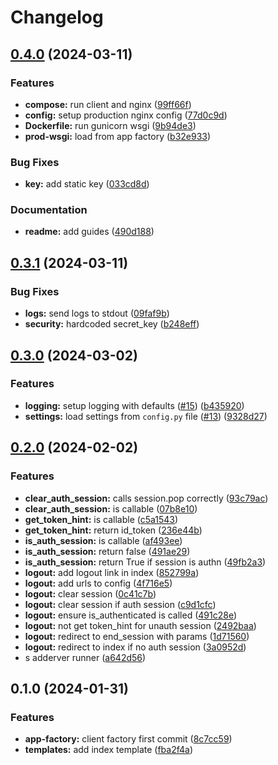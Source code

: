 # Changelog

## [0.4.0](https://github.com/christian-hawk/flask-oidc-client-poc/compare/v0.3.1...v0.4.0) (2024-03-11)


### Features

* **compose:** run client and nginx ([99ff66f](https://github.com/christian-hawk/flask-oidc-client-poc/commit/99ff66fff06c4be66241271377a31e3739e2c5ae))
* **config:** setup production nginx config ([77d0c9d](https://github.com/christian-hawk/flask-oidc-client-poc/commit/77d0c9d590c8d1585efc4a358325c0211adf8911))
* **Dockerfile:** run gunicorn wsgi ([9b94de3](https://github.com/christian-hawk/flask-oidc-client-poc/commit/9b94de3bc8587bd36a91ad3845ce11e6f44b76ee))
* **prod-wsgi:** load from app factory ([b32e933](https://github.com/christian-hawk/flask-oidc-client-poc/commit/b32e933361de4682d431020c126c883091f36be0))


### Bug Fixes

* **key:** add static key ([033cd8d](https://github.com/christian-hawk/flask-oidc-client-poc/commit/033cd8db345606d190218413cd3e5548360b88e1))


### Documentation

* **readme:** add guides ([490d188](https://github.com/christian-hawk/flask-oidc-client-poc/commit/490d188e17d69484cbd0b068cc0249db87680a8d))

## [0.3.1](https://github.com/christian-hawk/flask-oidc-client-poc/compare/v0.3.0...v0.3.1) (2024-03-11)


### Bug Fixes

* **logs:** send logs to stdout ([09faf9b](https://github.com/christian-hawk/flask-oidc-client-poc/commit/09faf9b1f95d74ad85809bf24520c44a1f004920))
* **security:** hardcoded secret_key ([b248eff](https://github.com/christian-hawk/flask-oidc-client-poc/commit/b248eff565633e64b084fbba877062309c748ef2))

## [0.3.0](https://github.com/christian-hawk/flask-oidc-client-poc/compare/v0.2.0...v0.3.0) (2024-03-02)


### Features

* **logging:** setup logging with defaults ([#15](https://github.com/christian-hawk/flask-oidc-client-poc/issues/15)) ([b435920](https://github.com/christian-hawk/flask-oidc-client-poc/commit/b435920ad3da95c99a00cd8d8e200ef639f78346))
* **settings:** load settings from `config.py` file ([#13](https://github.com/christian-hawk/flask-oidc-client-poc/issues/13)) ([9328d27](https://github.com/christian-hawk/flask-oidc-client-poc/commit/9328d276b34b00d5fca619636a287e9771dd17aa))

## [0.2.0](https://github.com/christian-hawk/flask-oidc-client-poc/compare/v0.1.0...v0.2.0) (2024-02-02)


### Features

* **clear_auth_session:** calls session.pop correctly ([93c79ac](https://github.com/christian-hawk/flask-oidc-client-poc/commit/93c79acc18cf6aa1eec393578d31f70b2d4545b8))
* **clear_auth_session:** is callable ([07b8e10](https://github.com/christian-hawk/flask-oidc-client-poc/commit/07b8e1093a96a35726d92b065b559f19fb73f1d8))
* **get_token_hint:** is callable ([c5a1543](https://github.com/christian-hawk/flask-oidc-client-poc/commit/c5a15431c7b903ba7d4bcf0daa8455885e90f4e8))
* **get_token_hint:** return id_token ([236e44b](https://github.com/christian-hawk/flask-oidc-client-poc/commit/236e44b474be320e23ed411657c5ec964ff2579e))
* **is_auth_session:** is callable ([af493ee](https://github.com/christian-hawk/flask-oidc-client-poc/commit/af493eef90620471d8b85003646734c7e3698729))
* **is_auth_session:** return false ([491ae29](https://github.com/christian-hawk/flask-oidc-client-poc/commit/491ae294cb954b249a10d616d75707ecfce4620c))
* **is_auth_session:** return True if session is authn ([49fb2a3](https://github.com/christian-hawk/flask-oidc-client-poc/commit/49fb2a38a512dcb714800579a002eb6b4859e84e))
* **logout:** add logout link in index ([852799a](https://github.com/christian-hawk/flask-oidc-client-poc/commit/852799af7b1ee250f060d6b74b068f30074c6a3c))
* **logout:** add urls to config ([4f716e5](https://github.com/christian-hawk/flask-oidc-client-poc/commit/4f716e5b012394ee5c13f93e0d619ea71c759b29))
* **logout:** clear session ([0c41c7b](https://github.com/christian-hawk/flask-oidc-client-poc/commit/0c41c7b5d7751dbd9b68c6279d00ded72f36ea22))
* **logout:** clear session if auth session ([c9d1cfc](https://github.com/christian-hawk/flask-oidc-client-poc/commit/c9d1cfcc4a91f18bbb3f8f0e4d241ae96dd743d4))
* **logout:** ensure is_authenticated is called ([491c28e](https://github.com/christian-hawk/flask-oidc-client-poc/commit/491c28eaedd74e0f6d64c5e292bf14f25a96de4a))
* **logout:** not get token_hint for unauth session ([2492baa](https://github.com/christian-hawk/flask-oidc-client-poc/commit/2492baa6e80ca07dcd76e554c55eb2c2506b9159))
* **logout:** redirect to end_session with params ([1d71560](https://github.com/christian-hawk/flask-oidc-client-poc/commit/1d715604e76c85920f6b7c2e2e3e8f866b1cffe6))
* **logout:** redirect to index if no auth session ([3a0952d](https://github.com/christian-hawk/flask-oidc-client-poc/commit/3a0952d3f7955723395b11f3480310ebfd04ab9e))
* s adderver runner ([a642d56](https://github.com/christian-hawk/flask-oidc-client-poc/commit/a642d5640e47bf6e85514c5cbb18151ab09c45fa))

## 0.1.0 (2024-01-31)


### Features

* **app-factory:** client factory first commit ([8c7cc59](https://github.com/christian-hawk/flask-oidc-client-poc/commit/8c7cc596d4cde161a7b5ef2c4c52bbdb3abf5e74))
* **templates:** add index template ([fba2f4a](https://github.com/christian-hawk/flask-oidc-client-poc/commit/fba2f4a52d303aac8b508177feb12ae2ac4e7e83))
